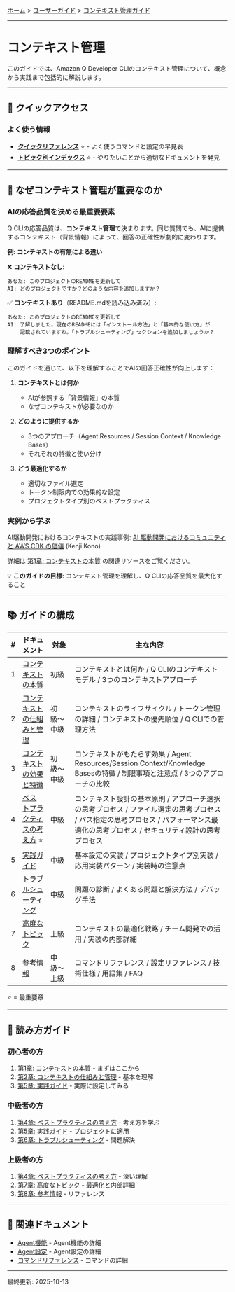 [ホーム](../../README.md) > [ユーザーガイド](../README.md) > [コンテキスト管理ガイド](README.md)

---

# コンテキスト管理

このガイドでは、Amazon Q Developer CLIのコンテキスト管理について、概念から実践まで包括的に解説します。

---

## 🚀 クイックアクセス

### よく使う情報

- **[クイックリファレンス](../07_reference/08_quick-reference.md)** ⭐ - よく使うコマンドと設定の早見表
- **[トピック別インデックス](../07_reference/09_topic-index.md)** ⭐ - やりたいことから適切なドキュメントを発見

---

## 🎯 なぜコンテキスト管理が重要なのか

### AIの応答品質を決める最重要要素

Q CLIの応答品質は、**コンテキスト管理**で決まります。同じ質問でも、AIに提供するコンテキスト（背景情報）によって、回答の正確性が劇的に変わります。

**例: コンテキストの有無による違い**

❌ **コンテキストなし**:
```
あなた: このプロジェクトのREADMEを更新して
AI: どのプロジェクトですか？どのような内容を追加しますか？
```

✅ **コンテキストあり**（README.mdを読み込み済み）:
```
あなた: このプロジェクトのREADMEを更新して
AI: 了解しました。現在のREADMEには「インストール方法」と「基本的な使い方」が
    記載されていますね。「トラブルシューティング」セクションを追加しましょうか？
```

### 理解すべき3つのポイント

このガイドを通じて、以下を理解することでAIの回答正確性が向上します：

1. **コンテキストとは何か**
   - AIが参照する「背景情報」の本質
   - なぜコンテキストが必要なのか

2. **どのように提供するか**
   - 3つのアプローチ（Agent Resources / Session Context / Knowledge Bases）
   - それぞれの特徴と使い分け

3. **どう最適化するか**
   - 適切なファイル選定
   - トークン制限内での効果的な設定
   - プロジェクトタイプ別のベストプラクティス

### 実例から学ぶ

AI駆動開発におけるコンテキストの実践事例: [AI 駆動開発におけるコミュニティと AWS CDK の価値](https://speakerdeck.com/konokenj/community-and-cdk-at-ai-driven-development) (Kenji Kono)

詳細は [第1章: コンテキストの本質](01_essence.md) の関連リソースをご覧ください。

💡 **このガイドの目標**: コンテキスト管理を理解し、Q CLIの応答品質を最大化すること

---

## 📚 ガイドの構成

| # | ドキュメント | 対象 | 主な内容 |
|---|------------|------|---------|
| 1 | [コンテキストの本質](01_essence.md) | 初級 | コンテキストとは何か / Q CLIのコンテキストモデル / 3つのコンテキストアプローチ |
| 2 | [コンテキストの仕組みと管理](02_mechanism.md) | 初級〜中級 | コンテキストのライフサイクル / トークン管理の詳細 / コンテキストの優先順位 / Q CLIでの管理方法 |
| 3 | [コンテキストの効果と特徴](03_effects.md) | 初級〜中級 | コンテキストがもたらす効果 / Agent Resources/Session Context/Knowledge Basesの特徴 / 制限事項と注意点 / 3つのアプローチの比較 |
| 4 | [ベストプラクティスの考え方](04_best-practices.md) ⭐ | 中級 | コンテキスト設計の基本原則 / アプローチ選択の思考プロセス / ファイル選定の思考プロセス / パス指定の思考プロセス / パフォーマンス最適化の思考プロセス / セキュリティ設計の思考プロセス |
| 5 | [実践ガイド](05_practical-guide.md) | 中級 | 基本設定の実装 / プロジェクトタイプ別実装 / 応用実装パターン / 実装時の注意点 |
| 6 | [トラブルシューティング](06_troubleshooting.md) | 中級 | 問題の診断 / よくある問題と解決方法 / デバッグ手法 |
| 7 | [高度なトピック](07_advanced.md) | 上級 | コンテキストの最適化戦略 / チーム開発での活用 / 実装の内部詳細 |
| 8 | [参考情報](08_reference.md) | 中級〜上級 | コマンドリファレンス / 設定リファレンス / 技術仕様 / 用語集 / FAQ |

⭐ = 最重要章

---

## 🎯 読み方ガイド

### 初心者の方
1. [第1章: コンテキストの本質](01_essence.md) - まずはここから
2. [第2章: コンテキストの仕組みと管理](02_mechanism.md) - 基本を理解
3. [第5章: 実践ガイド](05_practical-guide.md) - 実際に設定してみる

### 中級者の方
1. [第4章: ベストプラクティスの考え方](04_best-practices.md) - 考え方を学ぶ
2. [第5章: 実践ガイド](05_practical-guide.md) - プロジェクトに適用
3. [第6章: トラブルシューティング](06_troubleshooting.md) - 問題解決

### 上級者の方
1. [第4章: ベストプラクティスの考え方](04_best-practices.md) - 深い理解
2. [第7章: 高度なトピック](07_advanced.md) - 最適化と内部詳細
3. [第8章: 参考情報](08_reference.md) - リファレンス

---

## 📖 関連ドキュメント

- [Agent機能](../02_features/02_agents.md) - Agent機能の詳細
- [Agent設定](../03_configuration/03_agent-configuration.md) - Agent設定の詳細
- [コマンドリファレンス](../07_reference/02_commands.md) - コマンドの詳細

---

最終更新: 2025-10-13
